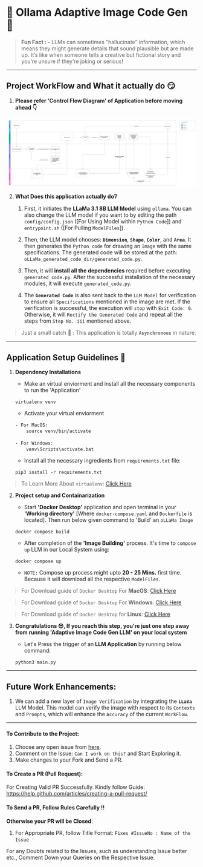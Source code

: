 # 🦙 Ollama Adaptive Image Code Gen 🧠

> <b> Fun Fact : -</b> LLMs can sometimes “hallucinate” information, which means they might generate details that sound plausible but are made up. It’s like when someone tells a creative but fictional story and you’re unsure if they’re joking or serious!

<hr/>

## Project WorkFlow and What it actually do :smirk:

1. <b>Please refer 'Control Flow Diagram' of Application before moving ahead :point_down:</b>

![OLLaMa Image Adaptive Code Gen WorkFlow](media/OLLaMa_Image_Adaptive_Code_Gen_WorkFlow.png)


2. <b>What Does this application actually do:grey_question:</b>

    1. First, it initiates the **LLaMa 3.1 8B LLM Model** using `ollama`. You can also change the LLM model if you want to by editing the path `config/config.json` ([For Using Model within `Python Code`]) and `entrypoint.sh` ([For Pulling `ModelFiles`]).

    2. Then, the LLM model chooses: **`Dimension`**, **`Shape`**, **`Color`**, and **`Area`**. It then generates the `Python code` for drawing an `Image` with the same specifications. The generated code will be stored at the path: `oLLaMa_generated_code_dir/generated_code.py`.

    3. Then, it will **install all the dependencies** required before executing `generated_code.py`. After the successful installation of the necessary modules, it will execute `generated_code.py`.

    4. The **`Generated Code`** is also sent back to the `LLM Model` for verification to ensure all `Specifications` mentioned in the image are met. If the verification is successful, the execution will `stop` with `Exit Code: 0`. Otherwise, it will `Rectify the Generated Code` and repeat all the steps from `Step No. iii` mentioned above.

> Just a small catch :see_no_evil: : This application is totally **`Asynchronous`** in nature.


<hr/>

## Application Setup Guidelines :bookmark_tabs:

1. <b>Dependency Installations </b> 
    - Make an virtual enviorment and install all the necessary components to run the 'Application'

    ```
    virtualenv venv
    ```

    - Activate your virtual enviorment

    ```
    - For MacOS:
        source venv/bin/activate

    - For Windows:
        venv\Scripts\activate.bat
    ```

    - Install all the necessary ingredients from `requirements.txt` file:

    ```
    pip3 install -r requirements.txt
    ```

> To Learn More About `virtualenv`: [Click Here](https://docs.python.org/3/tutorial/venv.html)

2. <b>Project setup and Containarization</b>
    - Start <b>'Docker Desktop'</b> application and open terminal in your <b>'Working directory'</b> [Where `docker-compose.yaml` and `Dockerfile` is located]. Then run below given command to 'Build' an `oLLaMa Image`

    ```
    docker compose build
    ```

    - After completion of the <b>'Image Building'</b> process. It's time to `compose up` LLM in our Local System using:

    ```
    docker compose up
    ```

    - `NOTE:` Compose up process might upto <b>20 - 25 Mins.</b> first time. Because it will download all the respective `ModelFiles`.

> For Download guide of `Docker Desktop` For <b>MacOS</b>: [Click Here](https://docs.docker.com/desktop/install/mac-install/)

> For Download guide of `Docker Desktop` For <b>Windows</b>: [Click Here](https://docs.docker.com/desktop/install/windows-install/)

> For Download guide of `Docker Desktop` for <b>Linux</b>: [Click Here](https://docs.docker.com/desktop/install/linux-install/)

3. <b>Congratulations :sunglasses:, If you reach this step, you're just one step away from running 'Adaptive Image Code Gen LLM' on your local system </b>

    - Let's Press the trigger of an <b>LLM Application</b> by running below command:

    ```
    python3 main.py
    ```

<hr/>

## Future Work Enhancements:

1. We can add a new layer of `Image Verification` by integrating the **`LLaVa`** LLM Model. This model can verify the image with respect to its `Contexts` and `Prompts`, which will enhance the `Accuracy` of the current `WorkFlow`.

<hr/>

#### To Contribute to the Project:

1. Choose any open issue from [here](https://github.com/jaypatel15406/K8s-Control-Panel-Using-Streamlit/issues). 
2. Comment on the Issue: `Can I work on this?` and Start Exploring it.
3. Make changes to your Fork and Send a PR.

#### To Create a PR (Pull Request):

For Creating Valid PR Successfully. Kindly follow Guide: https://help.github.com/articles/creating-a-pull-request/

#### To Send a PR, Follow Rules Carefully !!   

**Otherwise your PR will be Closed**:

1. For Appropriate PR, follow Title Format: `Fixes #IssueNo : Name of the Issue`

For any Doubts related to the Issues, such as understanding Issue better etc., Comment Down your Queries on the Respective Issue.